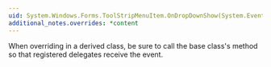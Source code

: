 ```yaml
---
uid: System.Windows.Forms.ToolStripMenuItem.OnDropDownShow(System.EventArgs)
additional_notes.overrides: *content
---
```


<p>When overriding <xref href="System.Windows.Forms.ToolStripMenuItem.OnDropDownShow(System.EventArgs)"></xref> in a derived class, be sure to call the base class's <xref href="System.Windows.Forms.ToolStripMenuItem.OnDropDownShow(System.EventArgs)"></xref> method so that registered delegates receive the event.</p>


